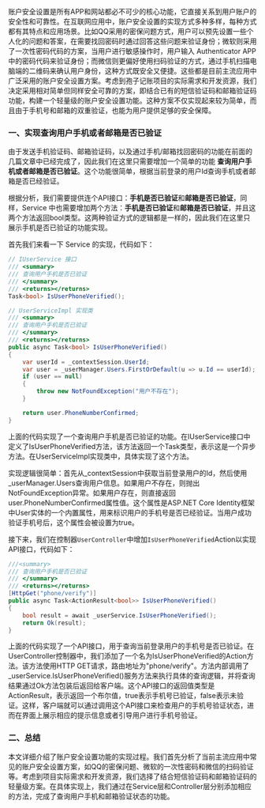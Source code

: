账户安全设置是所有APP和网站都必不可少的核心功能，它直接关系到用户账户的安全性和可靠性。在互联网应用中，账户安全设置的实现方式多种多样，每种方式都有其特点和应用场景。比如QQ采用的密保问题方式，用户可以预先设置一些个人化的问题和答案，在需要找回密码时通过回答这些问题来验证身份；微软则采用了一次性密码代码的方案，当用户进行敏感操作时，用户输入 Authenticator APP中的密码代码来验证身份；而微信则更偏好使用扫码验证的方式，通过手机扫描电脑端的二维码来确认用户身份，这种方式既安全又便捷。这些都是目前主流应用中广泛采用的账户安全设置方案。考虑到孢子记账项目的实际需求和开发资源，我们决定采用相对简单但同样安全可靠的方案，即结合已有的短信验证码和邮箱验证码功能，构建一个轻量级的账户安全设置功能。这种方案不仅实现起来较为简单，而且由于手机号和邮箱的双重验证，也能为用户提供足够的安全保障。

### 一、实现查询用户手机或者邮箱是否已验证
由于发送手机验证码、邮箱验证码，以及通过手机/邮箱找回密码的功能在前面的几篇文章中已经完成了，因此我们在这里只需要增加一个简单的功能 **查询用户手机或者邮箱是否已验证**。这个功能很简单，根据当前登录的用户Id查询手机或者邮箱是否已经验证。

根据分析，我们需要提供连个API接口：**手机是否已验证**和**邮箱是否已验证**，同样，Service 中也需要增加两个方法：**手机是否已验证**和**邮箱是否已验证**，并且这两个方法返回bool类型。这两种验证方式的逻辑都是一样的，因此我们在这里只展示手机是否已验证的功能实现。

首先我们来看一下 Service 的实现，代码如下：
```csharp
// IUserService 接口
/// <summary>
/// 查询用户手机是否已验证
/// </summary>
/// <returns></returns>
Task<bool> IsUserPhoneVerified();

// UserServiceImpl 实现类
/// <summary>
/// 查询用户手机是否已验证
/// </summary>
/// <returns></returns>
public async Task<bool> IsUserPhoneVerified()
{
    var userId = _contextSession.UserId;
    var user = _userManager.Users.FirstOrDefault(u => u.Id == userId);
    if (user == null)
    {
        throw new NotFoundException("用户不存在");
    }

    return user.PhoneNumberConfirmed;
}
```
上面的代码实现了一个查询用户手机是否已验证的功能。在IUserService接口中定义了IsUserPhoneVerified方法，该方法返回一个Task<bool>类型，表示这是一个异步方法。在UserServiceImpl实现类中，具体实现了这个方法。

实现逻辑很简单：首先从_contextSession中获取当前登录用户的Id，然后使用_userManager.Users查询用户信息。如果用户不存在，则抛出NotFoundException异常。如果用户存在，则直接返回user.PhoneNumberConfirmed属性值。这个属性是ASP.NET Core Identity框架中User实体的一个内置属性，用来标识用户的手机号是否已经验证。当用户成功验证手机号后，这个属性会被设置为true。

接下来，我们在控制器`UserController`中增加`IsUserPhoneVerified`Action以实现API接口，代码如下：
```csharp
///<summary>
/// 查询用户手机是否已验证
/// </summary>
/// <returns></returns>
[HttpGet("phone/verify")]
public async Task<ActionResult<bool>> IsUserPhoneVerified()
{
    bool result = await _userService.IsUserPhoneVerified();
    return Ok(result);
}
```
上面的代码实现了一个API接口，用于查询当前登录用户的手机号是否已验证。在UserController控制器中，我们添加了一个名为IsUserPhoneVerified的Action方法。该方法使用HTTP GET请求，路由地址为"phone/verify"。方法内部调用了_userService.IsUserPhoneVerified()服务方法来执行具体的查询逻辑，并将查询结果通过Ok方法包装后返回给客户端。这个API接口的返回值类型是ActionResult<bool>，表示返回一个布尔值，true表示手机号已验证，false表示未验证。这样，客户端就可以通过调用这个API接口来检查用户的手机号验证状态，进而在界面上展示相应的提示信息或者引导用户进行手机号验证。

### 二、总结
本文详细介绍了账户安全设置功能的实现过程。我们首先分析了当前主流应用中常见的账户安全设置方案，如QQ的密保问题、微软的一次性密码和微信的扫码验证等。考虑到项目实际需求和开发资源，我们选择了结合短信验证码和邮箱验证码的轻量级方案。在具体实现上，我们通过在Service层和Controller层分别添加相应的方法，完成了查询用户手机和邮箱验证状态的功能。
